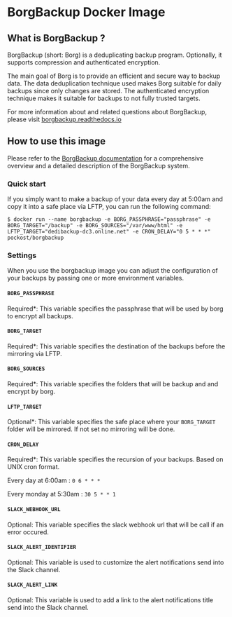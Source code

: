 # BorgBackup Docker Image

## What is BorgBackup ?

BorgBackup (short: Borg) is a deduplicating backup program. Optionally, it supports compression and authenticated encryption.

The main goal of Borg is to provide an efficient and secure way to backup data. The data deduplication technique used makes Borg suitable for daily backups since only changes are stored. The authenticated encryption technique makes it suitable for backups to not fully trusted targets.

For more information about and related questions about BorgBackup, please visit [borgbackup.readthedocs.io](http://borgbackup.readthedocs.io)

## How to use this image

Please refer to the [BorgBackup documentation](http://borgbackup.readthedocs.io) for a comprehensive overview and a detailed description of the BorgBackup system.

### Quick start

If you simply want to make a backup of your data every day at 5:00am and copy it into a safe place via LFTP, you can run the following command:

```
$ docker run --name borgbackup -e BORG_PASSPHRASE="passphrase" -e BORG_TARGET="/backup" -e BORG_SOURCES="/var/www/html" -e LFTP_TARGET="dedibackup-dc3.online.net" -e CRON_DELAY="0 5 * * *" pockost/borgbackup
```

### Settings

When you use the borgbackup image you can adjust the configuration of your backups by passing one or more environment variables.

#### `BORG_PASSPHRASE`

Required*: This variable specifies the passphrase that will be used by borg to encrypt all backups.

#### `BORG_TARGET`

Required*: This variable specifies the destination of the backups before the mirroring via LFTP.

#### `BORG_SOURCES`

Required*: This variable specifies the folders that will be backup and and encrypt by borg.

#### `LFTP_TARGET`

Optional*: This variable specifies the safe place where your `BORG_TARGET` folder will be mirrored. If not set no mirroring will be done.

#### `CRON_DELAY`

Required*: This variable specifies the recursion of your backups. Based on UNIX cron format.

Every day at 6:00am : `0 6 * * *`

Every monday at 5:30am : `30 5 * * 1`

#### `SLACK_WEBHOOK_URL`

Optional: This variable specifies the slack webhook url that will be call if an error occured.

#### `SLACK_ALERT_IDENTIFIER`

Optional: This variable is used to customize the alert notifications send into the Slack channel.

#### `SLACK_ALERT_LINK`

Optional: This variable is used to add a link to the alert notifications title send into the Slack channel.
